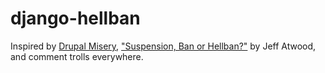 # django-hellban

Inspired by [Drupal Misery](http://drupal.org/project/misery), 
["Suspension, Ban or Hellban?"](http://www.codinghorror.com/blog/2011/06/suspension-ban-or-hellban.html) by Jeff Atwood, and comment trolls everywhere.